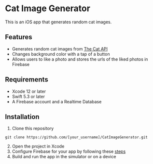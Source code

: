 # Cat Image Generator

This is an iOS app that generates random cat images.

## Features

- Generates random cat images from [The Cat API](https://thecatapi.com/)
- Changes background color with a tap of a button
- Allows users to like a photo and stores the urls of the liked photos in Firebase

## Requirements
- Xcode 12 or later
- Swift 5.3 or later
- A Firebase account and a Realtime Database

## Installation
1. Clone this repository
```
git clone https://github.com/[your_username]/CatImageGenerator.git
```
2. Open the project in Xcode
3. Configure Firebase for your app by following these [steps](https://firebase.google.com/docs/ios/setup)
4. Build and run the app in the simulator or on a device

